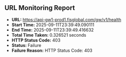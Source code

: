 ## URL Monitoring Report

- **URL:** https://api-gw1-prod1.fisglobal.com/gw/v1/health
- **Start Time:** 2025-09-11T23:39:49.090111
- **End Time:** 2025-09-11T23:39:49.416632
- **Total Time Taken:** 0.326521 seconds
- **HTTP Status Code:** 403
- **Status:** Failure
- **Failure Reason:** HTTP Status Code: 403
